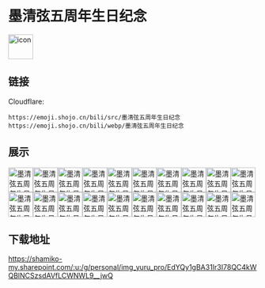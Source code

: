 # 墨清弦五周年生日纪念
<img src="https://emoji.shojo.cn/bili/src/墨清弦五周年生日纪念/icon.png" width="50" height="50" alt="icon">

## 链接
Cloudflare:
```
https://emoji.shojo.cn/bili/src/墨清弦五周年生日纪念
https://emoji.shojo.cn/bili/webp/墨清弦五周年生日纪念
```
## 展示
<img src="https://emoji.shojo.cn/bili/src/墨清弦五周年生日纪念/墨清弦五周年生日纪念-生日快乐.png" width="50" height="50" alt="墨清弦五周年生日纪念-生日快乐"><img src="https://emoji.shojo.cn/bili/src/墨清弦五周年生日纪念/墨清弦五周年生日纪念-慢半拍.png" width="50" height="50" alt="墨清弦五周年生日纪念-慢半拍"><img src="https://emoji.shojo.cn/bili/src/墨清弦五周年生日纪念/墨清弦五周年生日纪念-撒花.png" width="50" height="50" alt="墨清弦五周年生日纪念-撒花"><img src="https://emoji.shojo.cn/bili/src/墨清弦五周年生日纪念/墨清弦五周年生日纪念-姐来了.png" width="50" height="50" alt="墨清弦五周年生日纪念-姐来了"><img src="https://emoji.shojo.cn/bili/src/墨清弦五周年生日纪念/墨清弦五周年生日纪念-吸猫猫.png" width="50" height="50" alt="墨清弦五周年生日纪念-吸猫猫"><img src="https://emoji.shojo.cn/bili/src/墨清弦五周年生日纪念/墨清弦五周年生日纪念-墨墨飘过.png" width="50" height="50" alt="墨清弦五周年生日纪念-墨墨飘过"><img src="https://emoji.shojo.cn/bili/src/墨清弦五周年生日纪念/墨清弦五周年生日纪念-打call.png" width="50" height="50" alt="墨清弦五周年生日纪念-打call"><img src="https://emoji.shojo.cn/bili/src/墨清弦五周年生日纪念/墨清弦五周年生日纪念-助攻.png" width="50" height="50" alt="墨清弦五周年生日纪念-助攻"><img src="https://emoji.shojo.cn/bili/src/墨清弦五周年生日纪念/墨清弦五周年生日纪念-神调教.png" width="50" height="50" alt="墨清弦五周年生日纪念-神调教"><img src="https://emoji.shojo.cn/bili/src/墨清弦五周年生日纪念/墨清弦五周年生日纪念-再来亿遍.png" width="50" height="50" alt="墨清弦五周年生日纪念-再来亿遍"><img src="https://emoji.shojo.cn/bili/src/墨清弦五周年生日纪念/墨清弦五周年生日纪念-有被秀到.png" width="50" height="50" alt="墨清弦五周年生日纪念-有被秀到"><img src="https://emoji.shojo.cn/bili/src/墨清弦五周年生日纪念/墨清弦五周年生日纪念-大佬大佬.png" width="50" height="50" alt="墨清弦五周年生日纪念-大佬大佬"><img src="https://emoji.shojo.cn/bili/src/墨清弦五周年生日纪念/墨清弦五周年生日纪念-太丝滑了.png" width="50" height="50" alt="墨清弦五周年生日纪念-太丝滑了"><img src="https://emoji.shojo.cn/bili/src/墨清弦五周年生日纪念/墨清弦五周年生日纪念-拿走不谢.png" width="50" height="50" alt="墨清弦五周年生日纪念-拿走不谢"><img src="https://emoji.shojo.cn/bili/src/墨清弦五周年生日纪念/墨清弦五周年生日纪念-一键三连.png" width="50" height="50" alt="墨清弦五周年生日纪念-一键三连"><img src="https://emoji.shojo.cn/bili/src/墨清弦五周年生日纪念/墨清弦五周年生日纪念-优雅优雅.png" width="50" height="50" alt="墨清弦五周年生日纪念-优雅优雅"><img src="https://emoji.shojo.cn/bili/src/墨清弦五周年生日纪念/墨清弦五周年生日纪念-注入灵魂.png" width="50" height="50" alt="墨清弦五周年生日纪念-注入灵魂"><img src="https://emoji.shojo.cn/bili/src/墨清弦五周年生日纪念/墨清弦五周年生日纪念-前方高能.png" width="50" height="50" alt="墨清弦五周年生日纪念-前方高能"><img src="https://emoji.shojo.cn/bili/src/墨清弦五周年生日纪念/墨清弦五周年生日纪念-下次一定.png" width="50" height="50" alt="墨清弦五周年生日纪念-下次一定"><img src="https://emoji.shojo.cn/bili/src/墨清弦五周年生日纪念/墨清弦五周年生日纪念-学到东西.png" width="50" height="50" alt="墨清弦五周年生日纪念-学到东西">

## 下载地址

https://shamiko-my.sharepoint.com/:u:/g/personal/img_yuru_pro/EdYQy1gBA31Ir3I78QC4kWQBlNCSzsdAVfLCWNWL9__jwQ